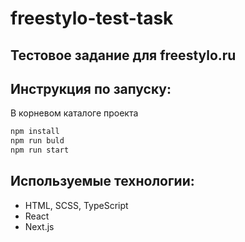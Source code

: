 # freestylo-test-task

## Тестовое задание для freestylo.ru

## Инструкция по запуску:
В корневом каталоге проекта
```sh
npm install 
npm run buld
npm run start
```
## Используемые технологии:
- HTML, SCSS, TypeScript
- React
- Next.js
